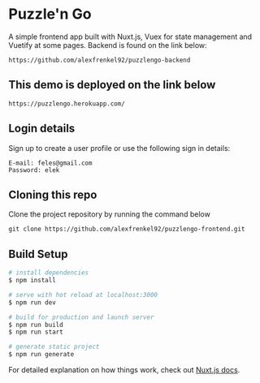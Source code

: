 # Puzzle'n Go

A simple frontend app built with Nuxt.js, Vuex for state management and Vuetify at some pages.
Backend is found on the link below:

```
https://github.com/alexfrenkel92/puzzlengo-backend
```

## This demo is deployed on the link below

```
https://puzzlengo.herokuapp.com/
```

## Login details

Sign up to create a user profile or use the following sign in details:

```
E-mail: feles@gmail.com
Password: elek
```

## Cloning this repo

Clone the project repository by running the command below

```
git clone https://github.com/alexfrenkel92/puzzlengo-frontend.git
```

## Build Setup

```bash
# install dependencies
$ npm install

# serve with hot reload at localhost:3000
$ npm run dev

# build for production and launch server
$ npm run build
$ npm run start

# generate static project
$ npm run generate
```

For detailed explanation on how things work, check out [Nuxt.js docs](https://nuxtjs.org).
